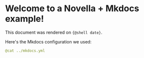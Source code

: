 # Welcome to a Novella + Mkdocs example!

This document was rendered on `{@shell date}`.

Here's the Mkdocs configuration we used:

```yaml
@cat ../mkdocs.yml
```
